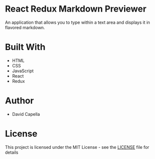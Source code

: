 # React Redux Markdown Previewer
An application that allows you to type within a text area and displays it in flavored markdown.

# Built With
* HTML
* CSS
* JavaScript
* React
* Redux

# Author
* David Capella

# License
This project is licensed under the MIT License - see the [LICENSE](./LICENSE) file for details
